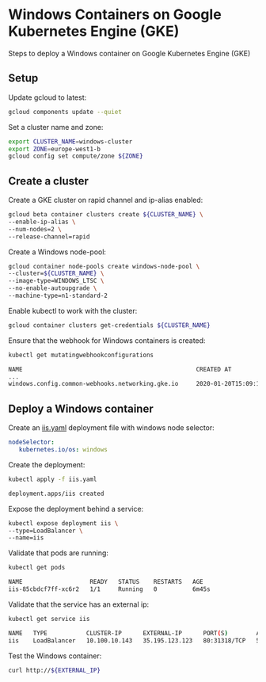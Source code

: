 # Windows Containers on Google Kubernetes Engine (GKE)

Steps to deploy a Windows container on Google Kubernetes Engine (GKE)

## Setup

Update gcloud to latest:

```bash
gcloud components update --quiet
```

Set a cluster name and zone:

```bash
export CLUSTER_NAME=windows-cluster
export ZONE=europe-west1-b
gcloud config set compute/zone ${ZONE}
```

## Create a cluster

Create a GKE cluster on rapid channel and ip-alias enabled:

```bash
gcloud beta container clusters create ${CLUSTER_NAME} \
--enable-ip-alias \
--num-nodes=2 \
--release-channel=rapid
```

Create a Windows node-pool:

```bash
gcloud container node-pools create windows-node-pool \
--cluster=${CLUSTER_NAME} \
--image-type=WINDOWS_LTSC \
--no-enable-autoupgrade \
--machine-type=n1-standard-2
```

Enable kubectl to work with the cluster:

```bash
gcloud container clusters get-credentials ${CLUSTER_NAME}
```

Ensure that the webhook for Windows containers is created:

```bash
kubectl get mutatingwebhookconfigurations

NAME                                                 CREATED AT
...
windows.config.common-webhooks.networking.gke.io     2020-01-20T15:09:16Z
```

## Deploy a Windows container

Create an [iis.yaml](iis.yaml) deployment file with windows node selector:

```yaml
nodeSelector:
   kubernetes.io/os: windows
```

Create the deployment:

```bash
kubectl apply -f iis.yaml

deployment.apps/iis created
```

Expose the deployment behind a service:

```bash
kubectl expose deployment iis \
--type=LoadBalancer \
--name=iis
```

Validate that pods are running:

```bash
kubectl get pods

NAME                   READY   STATUS    RESTARTS   AGE
iis-85cbdcf7ff-xc6r2   1/1     Running   0          6m45s
```

Validate that the service has an external ip:

```bash
kubectl get service iis

NAME   TYPE           CLUSTER-IP      EXTERNAL-IP      PORT(S)        AGE
iis    LoadBalancer   10.100.10.143   35.195.123.123   80:31318/TCP   5m26s
```

Test the Windows container:

```bash
curl http://${EXTERNAL_IP}
```